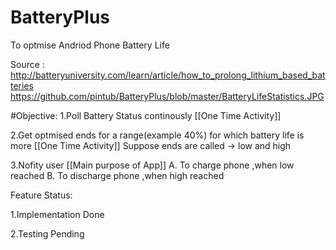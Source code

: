 # BatteryPlus

To optmise Andriod Phone Battery Life

Source :
http://batteryuniversity.com/learn/article/how_to_prolong_lithium_based_batteries
https://github.com/pintub/BatteryPlus/blob/master/BatteryLifeStatistics.JPG

#Objective:
1.Poll Battery Status continously [[One Time Activity]]


2.Get optmised ends for a range(example 40%) for which battery life is more [[One Time Activity]]
Suppose ends are called -> low and high 

3.Nofity user [[Main purpose of App]]
  A. To charge phone ,when low reached
  B. To discharge phone ,when high reached 


Feature Status:

1.Implementation Done

2.Testing Pending
